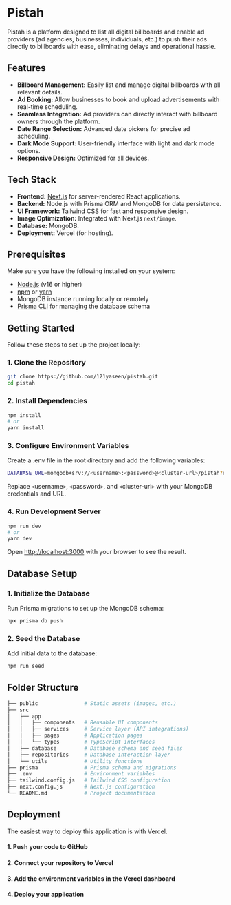 # Pistah

Pistah is a platform designed to list all digital billboards and enable ad providers (ad agencies, businesses, individuals, etc.) to push their ads directly to billboards with ease, eliminating delays and operational hassle.

## Features

- **Billboard Management:** Easily list and manage digital billboards with all relevant details.
- **Ad Booking:** Allow businesses to book and upload advertisements with real-time scheduling.
- **Seamless Integration:** Ad providers can directly interact with billboard owners through the platform.
- **Date Range Selection:** Advanced date pickers for precise ad scheduling.
- **Dark Mode Support:** User-friendly interface with light and dark mode options.
- **Responsive Design:** Optimized for all devices.

## Tech Stack

- **Frontend:** [Next.js](https://nextjs.org) for server-rendered React applications.
- **Backend:** Node.js with Prisma ORM and MongoDB for data persistence.
- **UI Framework:** Tailwind CSS for fast and responsive design.
- **Image Optimization:** Integrated with Next.js `next/image`.
- **Database:** MongoDB.
- **Deployment:** Vercel (for hosting).

## Prerequisites

Make sure you have the following installed on your system:

- [Node.js](https://nodejs.org) (v16 or higher)
- [npm](https://www.npmjs.com) or [yarn](https://yarnpkg.com)
- MongoDB instance running locally or remotely
- [Prisma CLI](https://www.prisma.io/docs/getting-started/quickstart) for managing the database schema

## Getting Started

Follow these steps to set up the project locally:

### 1. Clone the Repository

```bash
git clone https://github.com/121yaseen/pistah.git
cd pistah
```

### 2. Install Dependencies

```bash
npm install
# or
yarn install
```

### 3. Configure Environment Variables

Create a .env file in the root directory and add the following variables:

```bash
DATABASE_URL=mongodb+srv://<username>:<password>@<cluster-url>/pistah?retryWrites=true&w=majority
```

Replace `<`username`>`, `<`password`>`, and `<`cluster-url`>` with your MongoDB credentials and URL.

### 4. Run Development Server

``` bash
npm run dev
# or
yarn dev
```

Open <http://localhost:3000> with your browser to see the result.

## Database Setup

### 1. Initialize the Database

Run Prisma migrations to set up the MongoDB schema:

```bash
npx prisma db push
```

### 2. Seed the Database

Add initial data to the database:

```bash
npm run seed
```

## Folder Structure

```bash
├── public               # Static assets (images, etc.)
├── src
│   ├── app
│   │   ├── components   # Reusable UI components
│   │   ├── services     # Service layer (API integrations)
│   │   ├── pages        # Application pages
│   │   └── types        # TypeScript interfaces
│   ├── database         # Database schema and seed files
│   ├── repositories     # Database interaction layer
│   └── utils            # Utility functions
├── prisma               # Prisma schema and migrations
├── .env                 # Environment variables
├── tailwind.config.js   # Tailwind CSS configuration
├── next.config.js       # Next.js configuration
└── README.md            # Project documentation
```

## Deployment

The easiest way to deploy this application is with Vercel.

#### 1. Push your code to GitHub

#### 2. Connect your repository to Vercel

#### 3. Add the environment variables in the Vercel dashboard

#### 4. Deploy your application
